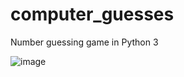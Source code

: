 # computer_guesses
Number guessing game in Python 3

![image](https://user-images.githubusercontent.com/68075023/102709772-5b2adb00-42d3-11eb-89ae-b4cd2e9e9123.png)
